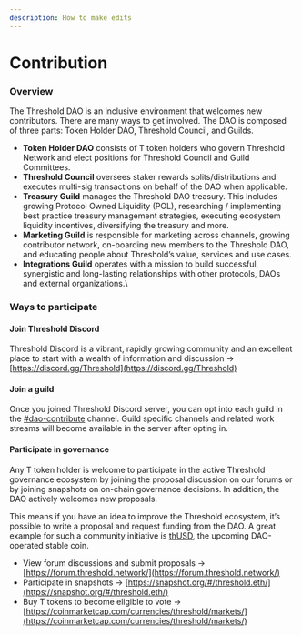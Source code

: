 ```yaml
---
description: How to make edits
---
```


# Contribution

### Overview

The Threshold DAO is an inclusive environment that welcomes new contributors. There are many ways to get involved. The DAO is composed of three parts: Token Holder DAO, Threshold Council, and Guilds.

* **Token Holder DAO** consists of T token holders who govern Threshold Network and elect positions for Threshold Council and Guild Committees.
* **Threshold Council** oversees staker rewards splits/distributions and executes multi-sig transactions on behalf of the DAO when applicable.
* **Treasury Guild** manages the Threshold DAO treasury. This includes growing Protocol Owned Liquidity (POL), researching / implementing best practice treasury management strategies, executing ecosystem liquidity incentives, diversifying the treasury and more.
* **Marketing Guild** is responsible for marketing across channels, growing contributor network, on-boarding new members to the Threshold DAO, and educating people about Threshold’s value, services and use cases.
* **Integrations Guild** operates with a mission to build successful, synergistic and long-lasting relationships with other protocols, DAOs and external organizations.\


### Ways to participate

#### Join Threshold Discord

Threshold Discord is a vibrant, rapidly growing community and an excellent place to start with a wealth of information and discussion -> [https://discord.gg/Threshold](https://discord.gg/Threshold)

#### Join a guild

Once you joined Threshold Discord server, you can opt into each guild in the [#dao-contribute](https://discord.com/channels/866378471868727316/882289615959121990) channel. Guild specific channels and related work streams will become available in the server after opting in.

#### Participate in governance

Any T token holder is welcome to participate in the active Threshold governance ecosystem by joining the proposal discussion on our forums or by joining snapshots on on-chain governance decisions. In addition, the DAO actively welcomes new proposals.&#x20;

This means if you have an idea to improve the Threshold ecosystem, it’s possible to write a proposal and request funding from the DAO. A great example for such a community initiative is [thUSD](https://docs.threshold.network/applications/threshold-usd), the upcoming DAO-operated stable coin.

* View forum discussions and submit proposals → [https://forum.threshold.network/](https://forum.threshold.network/)
* Participate in snapshots → [https://snapshot.org/#/threshold.eth/](https://snapshot.org/#/threshold.eth/)
* Buy T tokens to become eligible to vote → [https://coinmarketcap.com/currencies/threshold/markets/](https://coinmarketcap.com/currencies/threshold/markets/)
